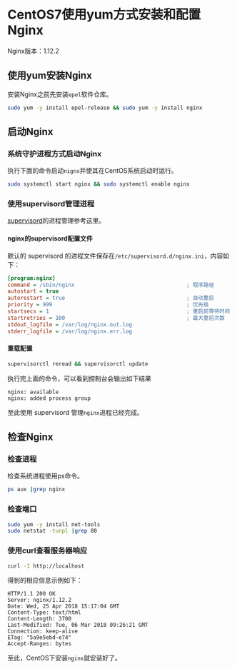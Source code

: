 # CentOS7使用yum方式安装和配置Nginx

Nginx版本：1.12.2

## 使用yum安装Nginx

安装Nginx之前先安装`epel`软件仓库。

```bash
sudo yum -y install epel-release && sudo yum -y install nginx
```

## 启动Nginx

### 系统守护进程方式启动Nginx

执行下面的命令启动`nignx`并使其在CentOS系统启动时运行。

```bash
sudo systemctl start nginx && sudo systemctl enable nginx
```

### 使用supervisord管理进程

[supervisord](/os/centos/how-to-use-supervisord-manager-processes.md)的进程管理参考这里。

#### nginx的supervisord配置文件

默认的 supervisord 的进程文件保存在`/etc/supervisord.d/nginx.ini`，内容如下：

```ini
[program:nginx]
command = /sbin/nginx                                   ; 程序路径
autostart = true
autorestart = true                                      ; 自动重启
priority = 999                                          ; 优先级
startsecs = 1                                           ; 重启前等待时间
startretries = 100                                      ; 最大重启次数
stdout_logfile = /var/log/nginx.out.log
stderr_logfile = /var/log/nginx.err.log
```

#### 重载配置

```bash
supervisorctl reread && supervisorctl update
```

执行完上面的命令，可以看到控制台会输出如下结果

```text
nginx: available
nginx: added process group
```

至此使用 supervisord 管理`nginx`进程已经完成。

## 检查Nginx

### 检查进程

检查系统进程使用ps命令。

```bash
ps aux |grep nginx
```

### 检查端口

```bash
sudo yum -y install net-tools
sudo netstat -tunpl |grep 80
```

### 使用curl查看服务器响应

```bash
curl -I http://localhost
```

得到的相应信息示例如下：

```text
HTTP/1.1 200 OK
Server: nginx/1.12.2
Date: Wed, 25 Apr 2018 15:17:04 GMT
Content-Type: text/html
Content-Length: 3700
Last-Modified: Tue, 06 Mar 2018 09:26:21 GMT
Connection: keep-alive
ETag: "5a9e5ebd-e74"
Accept-Ranges: bytes
```

至此，CentOS下安装`nginx`就安装好了。
